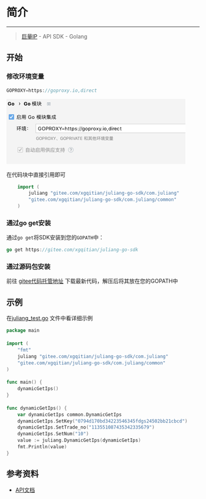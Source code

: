 # 简介

---

> [巨量IP](http://www.juliangip.com) - API SDK - Golang

## 开始

### 修改环境变量
```go
GOPROXY=https://goproxy.io,direct
```

![img.png](doc/img.png)

在代码块中直接引用即可
```go
    import (
	    juliang "gitee.com/xgqitian/juliang-go-sdk/com.juliang"
	    "gitee.com/xgqitian/juliang-go-sdk/com.juliang/common"
    )
```

### 通过go get安装
通过`go get`将SDK安装到您的`GOPATH`中：
```go
go get https://gitee.com/xgqitian/juliang-go-sdk
```

### 通过源码包安装
前往 [gitee代码托管地址](https://gitee.com/xgqitian/juliang-go-sdk) 下载最新代码，解压后将其放在您的GOPATH中

## 示例
在[juliang_test.go](https://gitee.com/xgqitian/juliang-go-sdk/blob/master/test/juliang_test.go) 文件中看详细示例
```go
package main

import (
	"fmt"
	juliang "gitee.com/xgqitian/juliang-go-sdk/com.juliang"
	"gitee.com/xgqitian/juliang-go-sdk/com.juliang/common"
)

func main() {
	dynamicGetIps()
}

func dynamicGetIps() {
	var dynamicGetIps common.DynamicGetIps
	dynamicGetIps.SetKey("0794d170bd34223546345fdgs24502bb21cbcd")
	dynamicGetIps.SetTrade_no("113551087435342335679")
	dynamicGetIps.SetNum("10")
	value := juliang.DynamicGetIps(dynamicGetIps)
	fmt.Println(value)
}
```


## 参考资料
* [API文档](http://www.juliangip.com/help/api/api)

